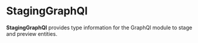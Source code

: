 # StagingGraphQl

**StagingGraphQl** provides type information for the GraphQl module
to stage and preview entities.
